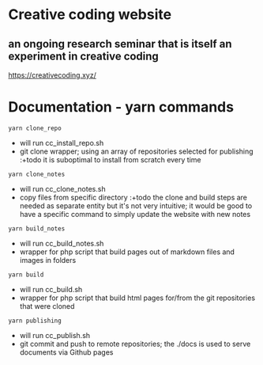 # Creative coding website
## an ongoing research seminar that is itself an experiment in creative coding
https://creativecoding.xyz/

# Documentation - yarn commands
```yarn clone_repo```
  - will run cc_install_repo.sh
  - git clone wrapper; using an array of repositories selected for publishing
  :+todo it is suboptimal to install from scratch every time

```yarn clone_notes```
  - will run cc_clone_notes.sh
  - copy files from specific directory 
  :+todo the clone and build steps are needed as separate entity but it's not very intuitive; it would be good to have a specific command to simply update the website with new notes

```yarn build_notes```
  - will run cc_build_notes.sh
  - wrapper for php script that build pages out of markdown files and images in folders

```yarn build```
  - will run cc_build.sh
  - wrapper for php script that build html pages for/from the git repositories that were cloned

```yarn publishing```
  - will run cc_publish.sh
  - git commit and push to remote repositories; the ./docs is used to serve documents via Github pages